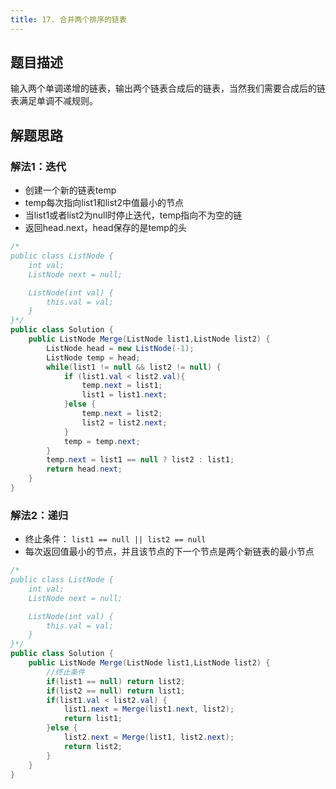 ```yaml
---
title: 17. 合并两个排序的链表
---
```


## 题目描述

输入两个单调递增的链表，输出两个链表合成后的链表，当然我们需要合成后的链表满足单调不减规则。

## 解题思路

### 解法1：迭代

- 创建一个新的链表temp
- temp每次指向list1和list2中值最小的节点
- 当list1或者list2为null时停止迭代，temp指向不为空的链
- 返回head.next，head保存的是temp的头

```java
/*
public class ListNode {
    int val;
    ListNode next = null;

    ListNode(int val) {
        this.val = val;
    }
}*/
public class Solution {
    public ListNode Merge(ListNode list1,ListNode list2) {
		ListNode head = new ListNode(-1);
		ListNode temp = head;
		while(list1 != null && list2 != null) {
			if (list1.val < list2.val){
				temp.next = list1;
				list1 = list1.next;
			}else {
				temp.next = list2;
				list2 = list2.next;
			}
			temp = temp.next;
		}
		temp.next = list1 == null ? list2 : list1;
		return head.next;
    }
}
```

### 解法2：递归

- 终止条件： `list1 == null || list2 == null`
- 每次返回值最小的节点，并且该节点的下一个节点是两个新链表的最小节点

```java
/*
public class ListNode {
    int val;
    ListNode next = null;

    ListNode(int val) {
        this.val = val;
    }
}*/
public class Solution {
    public ListNode Merge(ListNode list1,ListNode list2) {
		//终止条件
		if(list1 == null) return list2;
		if(list2 == null) return list1;
		if(list1.val < list2.val) {
			list1.next = Merge(list1.next, list2);
			return list1;
		}else {
			list2.next = Merge(list1, list2.next);
			return list2;
		}
    }
}
```